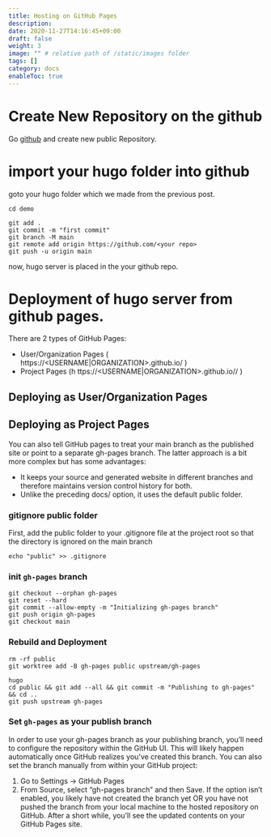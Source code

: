```yaml
---
title: Hosting on GitHub Pages
description: 
date: 2020-11-27T14:16:45+09:00
draft: false
weight: 3
image: "" # relative path of /static/images folder
tags: []
category: docs
enableToc: true
---
```



# Create New Repository on the github

Go [github](https://github.com/) and create new public Repository.

# import your hugo folder into github

goto your hugo folder which we made from the previous post.

```
cd demo
```

```
git add .
git commit -m "first commit"
git branch -M main
git remote add origin https://github.com/<your repo>
git push -u origin main
```

now, hugo server is placed in the your github repo.

# Deployment of hugo server from github pages.

There are 2 types of GitHub Pages:

 - User/Organization Pages ( https://<USERNAME|ORGANIZATION>.github.io/ )
 - Project Pages (h ttps://<USERNAME|ORGANIZATION>.github.io/<PROJECT>/ )

## Deploying as User/Organization Pages


## Deploying as Project Pages

You can also tell GitHub pages to treat your main branch as the published site or point to a separate gh-pages branch. The latter approach is a bit more complex but has some advantages:

 - It keeps your source and generated website in different branches and therefore maintains version control history for both.
 - Unlike the preceding docs/ option, it uses the default public folder.

### gitignore public folder

First, add the public folder to your .gitignore file at the project root so that the directory is ignored on the main branch
```
echo "public" >> .gitignore
```

### init `gh-pages` branch

```
git checkout --orphan gh-pages
git reset --hard
git commit --allow-empty -m "Initializing gh-pages branch"
git push origin gh-pages
git checkout main
```

### Rebuild and Deployment

```
rm -rf public
git worktree add -B gh-pages public upstream/gh-pages
```

```
hugo
cd public && git add --all && git commit -m "Publishing to gh-pages" && cd ..
git push upstream gh-pages
```

### Set `gh-pages` as your publish branch

In order to use your gh-pages branch as your publishing branch, you’ll need to configure the repository within the GitHub UI. This will likely happen automatically once GitHub realizes you’ve created this branch. You can also set the branch manually from within your GitHub project:

1. Go to Settings → GitHub Pages
2. From Source, select “gh-pages branch” and then Save. If the option isn’t enabled, you likely have not created the branch yet OR you have not pushed the branch from your local machine to the hosted repository on GitHub.
After a short while, you’ll see the updated contents on your GitHub Pages site.
